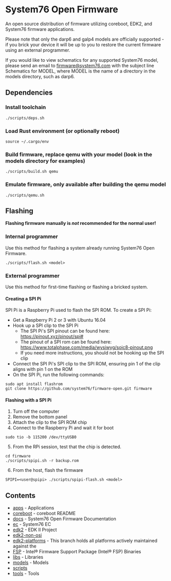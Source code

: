 # System76 Open Firmware

An open source distribution of firmware utilizing coreboot, EDK2, and System76 firmware applications.

Please note that only the darp6 and galp4 models are officially supported - if you brick your device it will be up to you to restore the current firmware using an external programmer.

If you would like to view schematics for any supported System76 model, please send an email to firmware@system76.com with the subject line Schematics for MODEL, where MODEL is the name of a directory in the models directory, such as darp6.

## Dependencies

### Install toolchain
```
./scripts/deps.sh
```

### Load Rust environment (or optionally reboot)
```
source ~/.cargo/env
```

### Build firmware, replace qemu with your model (look in the models directory for examples)
```
./scripts/build.sh qemu
```

### Emulate firmware, only available after building the qemu model
```
./scripts/qemu.sh
```

## Flashing

**Flashing firmware manually is *not* recommended for the normal user!**

### Internal programmer

Use this method for flashing a system already running System76 Open Firmware.

```
./scripts/flash.sh <model>
```

### External programmer

Use this method for first-time flashing or flashing a bricked system.

#### Creating a SPI Pi

SPI Pi is a Raspberry Pi used to flash the SPI ROM. To create a SPI Pi:

- Get a Raspberry Pi 2 or 3 with Ubuntu 16.04
- Hook up a SPI clip to the SPI Pi
  - The SPI Pi's SPI pinout can be found here: https://pinout.xyz/pinout/spi#
  - The pinout of a SPI rom can be found here: https://www.totalphase.com/media/wysiwyg/soic8-pinout.png
  - If you need more instructions, you should not be hooking up the SPI clip
- Connect the SPI Pi's SPI clip to the SPI ROM, ensuring pin 1 of the clip aligns with pin 1 on the ROM
- On the SPI Pi, run the following commands:

```
sudo apt install flashrom
git clone https://github.com/system76/firmware-open.git firmware
```

#### Flashing with a SPI Pi

1. Turn off the computer
2. Remove the bottom panel
3. Attach the clip to the SPI ROM chip
4. Connect to the Raspberry Pi and wait it for boot
```
sudo tio -b 115200 /dev/ttyUSB0
```
5. From the RPi session, test that the chip is detected.
```
cd firmware
./scripts/spipi.sh -r backup.rom
```
6. From the host, flash the firmware
```
SPIPI=<user@spipi> ./scripts/spipi-flash.sh <model>
```

## Contents

- [apps](./apps) - Applications
- [coreboot](https://github.com/system76/coreboot.git) - coreboot README
- [docs](./docs) - System76 Open Firmware Documentation
- [ec](https://github.com/system76/ec.git) - System76 EC
- [edk2](https://github.com/system76/edk2.git) - EDK II Project
- [edk2-non-osi](https://github.com/tianocore/edk2-non-osi.git)
- [edk2-platforms](https://github.com/system76/edk2-platforms.git) - This branch holds all platforms actively maintained against the
- [FSP](https://github.com/IntelFsp/FSP.git) - Intel® Firmware Support Package (Intel® FSP) Binaries
- [libs](./libs) - Libraries
- [models](./models) - Models
- [scripts](./scripts)
- [tools](./tools) - Tools
